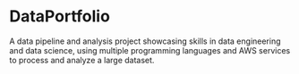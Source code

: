 # DataPortfolio
A data pipeline and analysis project showcasing skills in data engineering and data science, using multiple programming languages and AWS services to process and analyze a large dataset.

